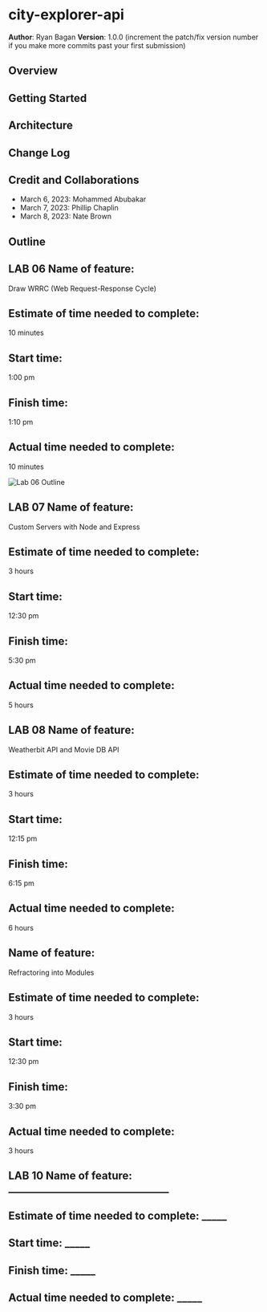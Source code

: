 # city-explorer-api


**Author**: Ryan Bagan
**Version**: 1.0.0 (increment the patch/fix version number if you make more commits past your first submission)

## Overview
<!-- Provide a high level overview of what this application is and why you are building it, beyond the fact that it's an assignment for this class. (i.e. What's your problem domain?) -->

## Getting Started
<!-- What are the steps that a user must take in order to build this app on their own machine and get it running? -->

## Architecture
<!-- Provide a detailed description of the application design. What technologies (languages, libraries, etc) you're using, and any other relevant design information. -->

## Change Log
<!-- Use this area to document the iterative changes made to your application as each feature is successfully implemented. Use time stamps. Here's an example:

01-01-2001 4:59pm - Application now has a fully-functional express server, with a GET route for the location resource. -->

## Credit and Collaborations

- March 6, 2023: Mohammed Abubakar
- March 7, 2023: Phillip Chaplin
- March 8, 2023: Nate Brown

## Outline

## LAB 06 Name of feature: 

Draw WRRC (Web Request-Response Cycle)

## Estimate of time needed to complete: 

10 minutes

## Start time: 

1:00 pm

## Finish time: 

1:10 pm

## Actual time needed to complete: 

10 minutes

![Lab 06 Outline](https://user-images.githubusercontent.com/120413183/223247422-3137510a-23c1-48d9-a6f0-f68335c57ca1.png)

## LAB 07 Name of feature: 

Custom Servers with Node and Express

## Estimate of time needed to complete: 

3 hours

## Start time: 

12:30 pm

## Finish time: 

5:30 pm

## Actual time needed to complete: 

5 hours

## LAB 08 Name of feature: 

Weatherbit API and Movie DB API

## Estimate of time needed to complete: 

3 hours

## Start time: 

12:15 pm

## Finish time: 

6:15 pm

## Actual time needed to complete: 

6 hours

## Name of feature: 

Refractoring into Modules

## Estimate of time needed to complete: 

3 hours

## Start time: 

12:30 pm

## Finish time: 

3:30 pm

## Actual time needed to complete: 

3 hours


## LAB 10 Name of feature: ________________________________

## Estimate of time needed to complete: _____

## Start time: _____

## Finish time: _____

## Actual time needed to complete: _____
